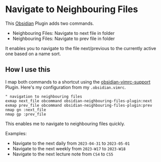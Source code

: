 # Navigate to Neighbouring Files

This [Obsidian](https://obsidian.md/) Plugin adds two commands.

- Neighbouring Files: Navigate to next file in folder
- Neighbouring Files: Navigate to prev file in folder

It enables you to navigate to the file next/previous to the currently active one based on a name sort.

## How I use this

I map both commands to a shortcut using the [obsidian-vimrc-support](https://github.com/esm7/obsidian-vimrc-support) Plugin.
Here's my configuration from my `.obsidian.vimrc`.

```vimrc
" navigation to neighbouring files
exmap next_file obcommand obsidian-neighbouring-files-plugin:next
exmap prev_file obcommand obsidian-neighbouring-files-plugin:prev
nmap gn :next_file
nmap gp :prev_file
```

This enables me to navigate to neighbouring files quickly.

Examples:

- Navigate to the next daily from `2023-04-31` to `2023-05-01`
- Navigate to the next weekly from `2023-W17` to `2023-W18`
- Navigate to the next lecture note from `CS4` to `CS5`
